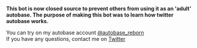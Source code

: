 **This bot is now closed source to prevent others from using it as an 'adult' autobase.
The purpose of making this bot was to learn how twitter autobase works.**

You can try on my autobase account [@autobase_reborn](https://twitter.com/autobase_reborn) <br>
If you have any questions, contact me on [Twitter](https://twitter.com/synthesis____)
